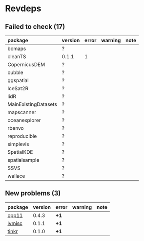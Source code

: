 # Revdeps

## Failed to check (17)

|package              |version |error |warning |note |
|:--------------------|:-------|:-----|:-------|:----|
|bcmaps               |?       |      |        |     |
|cleanTS              |0.1.1   |1     |        |     |
|CopernicusDEM        |?       |      |        |     |
|cubble               |?       |      |        |     |
|ggspatial            |?       |      |        |     |
|IceSat2R             |?       |      |        |     |
|lidR                 |?       |      |        |     |
|MainExistingDatasets |?       |      |        |     |
|mapscanner           |?       |      |        |     |
|oceanexplorer        |?       |      |        |     |
|rbenvo               |?       |      |        |     |
|reproducible         |?       |      |        |     |
|simplevis            |?       |      |        |     |
|SpatialKDE           |?       |      |        |     |
|spatialsample        |?       |      |        |     |
|SSVS                 |?       |      |        |     |
|wallace              |?       |      |        |     |

## New problems (3)

|package |version |error  |warning |note |
|:-------|:-------|:------|:-------|:----|
|[cpp11](problems.md#cpp11)|0.4.3   |__+1__ |        |     |
|[lvmisc](problems.md#lvmisc)|0.1.1   |__+1__ |        |     |
|[tinkr](problems.md#tinkr)|0.1.0   |__+1__ |        |     |

